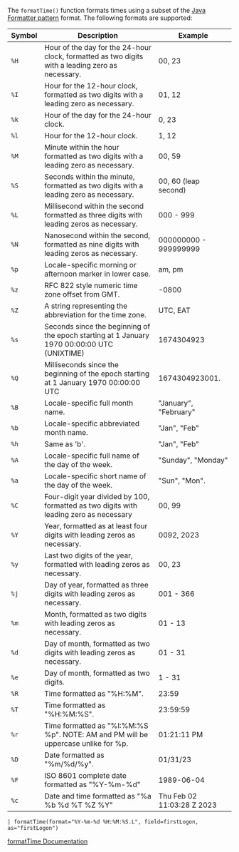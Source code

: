 The `formatTime()` function formats times using a subset of the [Java Formatter pattern](https://docs.oracle.com/en/java/javase/11/docs/api/java.base/java/util/Formatter.html#dt) format. The following formats are supported:

|Symbol|Description|Example|
|---|---|---|
|`%H`|Hour of the day for the 24-hour clock, formatted as two digits with a leading zero as necessary.|00, 23|
|`%I`|Hour for the 12-hour clock, formatted as two digits with a leading zero as necessary.|01, 12|
|`%k`|Hour of the day for the 24-hour clock.|0, 23|
|`%l`|Hour for the 12-hour clock.|1, 12|
|`%M`|Minute within the hour formatted as two digits with a leading zero as necessary.|00, 59|
|`%S`|Seconds within the minute, formatted as two digits with a leading zero as necessary.|00, 60 (leap second)|
|`%L`|Millisecond within the second formatted as three digits with leading zeros as necessary.|000 - 999|
|`%N`|Nanosecond within the second, formatted as nine digits with leading zeros as necessary.|000000000 - 999999999|
|`%p`|Locale-specific morning or afternoon marker in lower case.|am, pm|
|`%z`|RFC 822 style numeric time zone offset from GMT.|-0800|
|`%Z`|A string representing the abbreviation for the time zone.|UTC, EAT|
|`%s`|Seconds since the beginning of the epoch starting at 1 January 1970 00:00:00 UTC (UNIXTIME)|1674304923|
|`%Q`|Milliseconds since the beginning of the epoch starting at 1 January 1970 00:00:00 UTC|1674304923001.|
|`%B`|Locale-specific full month name.|"January", "February"|
|`%b`|Locale-specific abbreviated month name.|"Jan", "Feb"|
|`%h`|Same as 'b'.|"Jan", "Feb"|
|`%A`|Locale-specific full name of the day of the week.|"Sunday", "Monday"|
|`%a`|Locale-specific short name of the day of the week.|"Sun", "Mon".|
|`%C`|Four-digit year divided by 100, formatted as two digits with leading zero as necessary|00, 99|
|`%Y`|Year, formatted as at least four digits with leading zeros as necessary.|0092, 2023|
|`%y`|Last two digits of the year, formatted with leading zeros as necessary.|00, 23|
|`%j`|Day of year, formatted as three digits with leading zeros as necessary.|001 - 366|
|`%m`|Month, formatted as two digits with leading zeros as necessary.|01 - 13|
|`%d`|Day of month, formatted as two digits with leading zeros as necessary.|01 - 31|
|`%e`|Day of month, formatted as two digits.|1 - 31|
|`%R`|Time formatted as "%H:%M".|23:59|
|`%T`|Time formatted as "%H:%M:%S".|23:59:59|
|`%r`|Time formatted as "%I:%M:%S %p". NOTE: AM and PM will be uppercase unlike for %p.|01:21:11 PM|
|`%D`|Date formatted as "%m/%d/%y".|01/31/23|
|`%F`|ISO 8601 complete date formatted as "%Y-%m-%d"|1989-06-04|
|`%c`|Date and time formatted as "%a %b %d %T %Z %Y"|Thu Feb 02 11:03:28 Z 2023|

```
| formatTime(format="%Y-%m-%d %H:%M:%S.L", field=firstLogon, as="firstLogon")
```

[formatTime Documentation](https://library.humio.com/data-analysis/functions-formattime.html)
